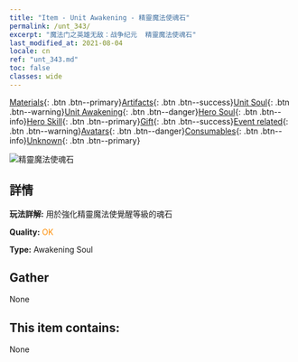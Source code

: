 ```yaml
---
title: "Item - Unit Awakening - 精靈魔法使魂石"
permalink: /unt_343/
excerpt: "魔法门之英雄无敌：战争纪元  精靈魔法使魂石"
last_modified_at: 2021-08-04
locale: cn
ref: "unt_343.md"
toc: false
classes: wide
---
```

 [Materials](/ItemsCN/){: .btn .btn--primary}[Artifacts](/ItemsCN/Artifacts/){: .btn .btn--success}[Unit Soul](/ItemsCN/UnitSoul/){: .btn .btn--warning}[Unit Awakening](/ItemsCN/UnitAwakening/){: .btn .btn--danger}[Hero Soul](/ItemsCN/HeroSoul/){: .btn .btn--info}[Hero Skill](/ItemsCN/HeroSkill/){: .btn .btn--primary}[Gift](/ItemsCN/Gift/){: .btn .btn--success}[Event related](/ItemsCN/Events/){: .btn .btn--warning}[Avatars](/ItemsCN/Avatars/){: .btn .btn--danger}[Consumables](/ItemsCN/Consumables/){: .btn .btn--info}[Unknown](/ItemsCN/Unknown/){: .btn .btn--primary}

 ![精靈魔法使魂石](/images/u/tia_mofaxianling.jpg)

## 詳情
 **玩法詳解:** 用於強化精靈魔法使覺醒等級的魂石

 **Quality:** <span style="color: #FF8C00">OK</span>

 **Type:** Awakening Soul

## Gather

  None

## This item contains:

  None

